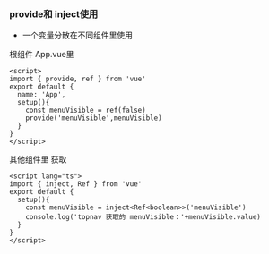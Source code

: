### provide和 inject使用

- 一个变量分散在不同组件里使用

根组件 App.vue里

```
<script>
import { provide, ref } from 'vue'
export default {
  name: 'App',
  setup(){
    const menuVisible = ref(false)
    provide('menuVisible',menuVisible)
  }
}
</script>
```

其他组件里 获取

```
<script lang="ts">
import { inject, Ref } from 'vue'
export default {
  setup(){
    const menuVisible = inject<Ref<boolean>>('menuVisible')
    console.log('topnav 获取的 menuVisible：'+menuVisible.value)
  }
}
</script>
```
